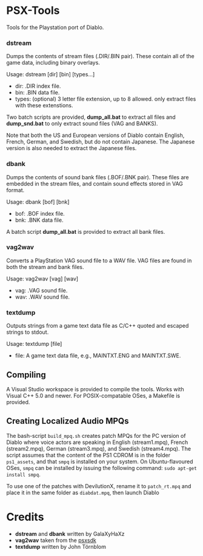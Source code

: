 # PSX-Tools
Tools for the Playstation port of Diablo.

### dstream
Dumps the contents of stream files (.DIR/.BIN pair). These contain all of the game data, including binary overlays.

Usage: dstream [dir] [bin] [types...]

- dir: .DIR index file.
- bin: .BIN data file.
- types: (optional) 3 letter file extension, up to 8 allowed. only extract files with these extenstions.

Two batch scripts are provided, **dump_all.bat** to extract all files and **dump_snd.bat** to only extract sound files (VAG and BANKS).

Note that both the US and European versions of Diablo contain English, French, German, and Swedish, but do not contain Japanese. The Japanese version is also needed to extract the Japanese files.

### dbank
Dumps the contents of sound bank files (.BOF/.BNK pair). These files are embedded in the stream files, and contain sound effects stored in VAG format.

Usage: dbank [bof] [bnk]

- bof: .BOF index file.
- bnk: .BNK data file.

A batch script **dump_all.bat** is provided to extract all bank files.

### vag2wav
Converts a PlayStation VAG sound file to a WAV file. VAG files are found in both the stream and bank files.

Usage: vag2wav [vag] [wav]

- vag: .VAG sound file.
- wav: .WAV sound file.

### textdump
Outputs strings from a game text data file as C/C++ quoted and escaped strings to stdout.

Usage: textdump [file]

- file: A game text data file, e.g.,  MAINTXT.ENG and MAINTXT.SWE.

## Compiling
A Visual Studio workspace is provided to compile the tools. Works with Visual C++ 5.0 and newer.
For POSIX-compatable OSes, a Makefile is provided.

## Creating Localized Audio MPQs
The bash-script `build_mpq.sh` creates patch MPQs for the PC version of Diablo where voice actors are speaking in
English (stream1.mpq), French (stream2.mpq), German (stream3.mpq), and Swedish (stream4.mpq). The script assumes
that the content of the PS1 CDROM is in the folder `ps1_assets`, and that `smpq` is installed on your system.
On Ubuntu-flavoured OSes, `smpq` can be installed by issuing the following command: `sudo apt-get install smpq`.

To use one of the patches with DevilutionX, rename it to `patch_rt.mpq` and place it in the same folder
as `diabdat.mpq`, then launch Diablo

# Credits
- **dstream** and **dbank** written by GalaXyHaXz
- **vag2wav** taken from the [psxsdk](https://github.com/ColdSauce/psxsdk)
- **textdump** written by John Törnblom

